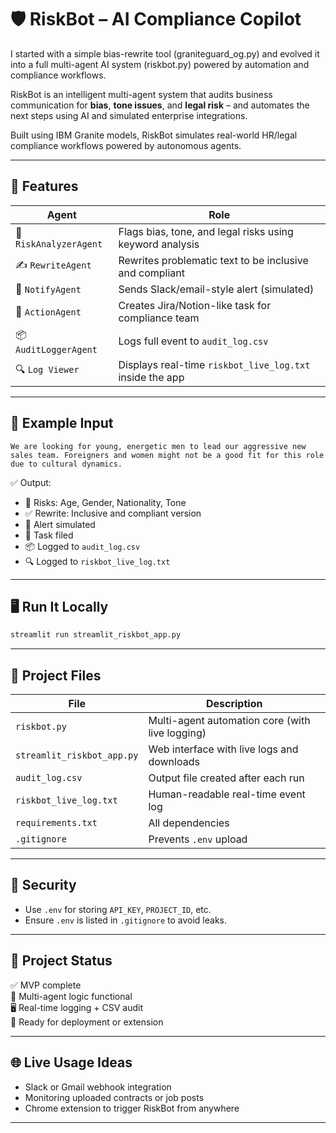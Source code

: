 # 🛡️ RiskBot – AI Compliance Copilot

I started with a simple bias-rewrite tool (graniteguard_og.py) and evolved it into a full multi-agent AI system (riskbot.py) powered by automation and compliance workflows.

RiskBot is an intelligent multi-agent system that audits business communication for **bias**, **tone issues**, and **legal risk** – and automates the next steps using AI and simulated enterprise integrations.

Built using IBM Granite models, RiskBot simulates real-world HR/legal compliance workflows powered by autonomous agents.

---

## 🤖 Features

| Agent | Role |
|-------|------|
| 🧠 `RiskAnalyzerAgent` | Flags bias, tone, and legal risks using keyword analysis |
| ✍️ `RewriteAgent` | Rewrites problematic text to be inclusive and compliant |
| 📣 `NotifyAgent` | Sends Slack/email-style alert (simulated) |
| 📝 `ActionAgent` | Creates Jira/Notion-like task for compliance team |
| 📦 `AuditLoggerAgent` | Logs full event to `audit_log.csv` |
| 🔍 `Log Viewer` | Displays real-time `riskbot_live_log.txt` inside the app |

---

## 🧪 Example Input

```text
We are looking for young, energetic men to lead our aggressive new sales team. Foreigners and women might not be a good fit for this role due to cultural dynamics.
```

✅ Output:
- 🚩 Risks: Age, Gender, Nationality, Tone
- ✅ Rewrite: Inclusive and compliant version
- 📣 Alert simulated
- 📝 Task filed
- 📦 Logged to `audit_log.csv`
- 🔍 Logged to `riskbot_live_log.txt`

---

## 🖥️ Run It Locally

```bash
streamlit run streamlit_riskbot_app.py
```

---

## 📁 Project Files

| File | Description |
|------|-------------|
| `riskbot.py` | Multi-agent automation core (with live logging) |
| `streamlit_riskbot_app.py` | Web interface with live logs and downloads |
| `audit_log.csv` | Output file created after each run |
| `riskbot_live_log.txt` | Human-readable real-time event log |
| `requirements.txt` | All dependencies |
| `.gitignore` | Prevents `.env` upload |

---

## 🔐 Security

- Use `.env` for storing `API_KEY`, `PROJECT_ID`, etc.
- Ensure `.env` is listed in `.gitignore` to avoid leaks.

---

## 🏁 Project Status

✅ MVP complete  
🧠 Multi-agent logic functional  
🖥️ Real-time logging + CSV audit  
🚀 Ready for deployment or extension

---

## 🌐 Live Usage Ideas

- Slack or Gmail webhook integration
- Monitoring uploaded contracts or job posts
- Chrome extension to trigger RiskBot from anywhere

---
